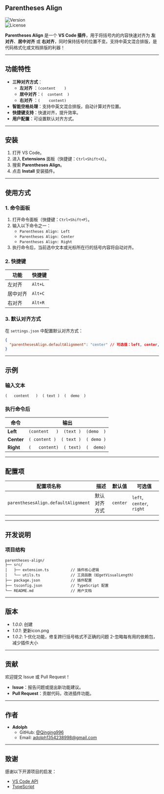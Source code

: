 
## **Parentheses Align**  
![Version](https://img.shields.io/badge/version-1.0.2-blue)  
![License](https://img.shields.io/badge/license-MIT-green)  

**Parentheses Align** 是一个 **VS Code 插件**，用于将括号内的内容快速对齐为 **左对齐**、**居中对齐** 或 **右对齐**，同时保持括号的位置不变。支持中英文混合排版，是代码格式化或文档排版的利器！

---

## **功能特性**
- **三种对齐方式**：
  - **左对齐**  ：`(content    )`
  - **居中对齐**：`(  content  )`
  - **右对齐**  ：`(    content)`
- **智能空格处理**：支持中英文混合排版，自动计算对齐位置。
- **快捷键支持**：快速对齐，提升效率。
- **用户配置**：可设置默认对齐方式。

---

## **安装**
1. 打开 VS Code。
2. 进入 **Extensions** 面板（快捷键：`Ctrl+Shift+X`）。
3. 搜索 **Parentheses Align**。
4. 点击 **Install** 安装插件。

---

## **使用方式**
### **1. 命令面板**
1. 打开命令面板（快捷键：`Ctrl+Shift+P`）。
2. 输入以下命令之一：
   - `Parentheses Align: Left`
   - `Parentheses Align: Center`
   - `Parentheses Align: Right`
3. 执行命令后，当前选中文本或光标所在行的括号内容将自动对齐。

### **2. 快捷键**
| 功能       |  快捷键  |
|----------- |---------|
| 左对齐     | `Alt+L` |
| 居中对齐   | `Alt+C` |
| 右对齐     | `Alt+R` |

### **3. 默认对齐方式**
在 `settings.json` 中配置默认对齐方式：
```json
{
  "parenthesesAlign.defaultAlignment": "center" // 可选值：left, center, right
}
```

---

## **示例**
### **输入文本**
```text
(   content   )  ( text )  (  demo  )
```

### **执行命令后**
| 命令       | 输出                          |
|------------|-------------------------------|
| **Left**   | `(content   )  (text )  (demo  )` |
| **Center** | `( content )  ( text )  ( demo )` |
| **Right**  | `(   content)  ( text)  (  demo)` |

---

## **配置项**
| 配置项名称                     | 描述                          | 默认值  | 可选值          |
|--------------------------------|-------------------------------|---------|-----------------|
| `parenthesesAlign.defaultAlignment` | 默认对齐方式                  | `center` | `left`, `center`, `right` |

---

## **开发说明**
### **项目结构**
```
parentheses-align/
├── src/
│   ├── extension.ts          // 插件核心逻辑
│   └── utils.ts              // 工具函数（如getVisualLength）
├── package.json              // 插件配置
├── tsconfig.json             // TypeScript 配置
└── README.md                 // 用户文档
```
---

## **版本**
- *1.0.0*: 创建
- *1.0.1*: 更新icon.png
- *1.0.2*: 1-优化功能，修复跨行括号格式不正确的问题
           2-忽略每有用的依赖包，减少插件大小
---

## **贡献**
欢迎提交 Issue 或 Pull Request！  
- **Issue**：报告问题或提出新功能建议。
- **Pull Request**：贡献代码，改进插件功能。

---

## **作者**
- **Adolph**  
  - GitHub: [@Qinging996](https://github.com/Qingling996/Parentheses-align?tab=readme-ov-file)  
  - Email: adolph1354238998@gmail.com

---

## **致谢**
感谢以下开源项目的启发：
- [VS Code API](https://code.visualstudio.com/api)
- [TypeScript](https://www.typescriptlang.org/)
